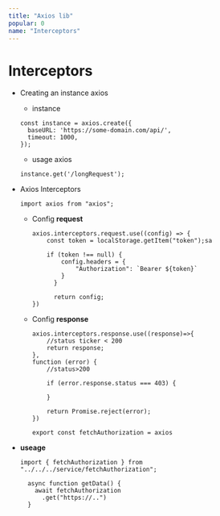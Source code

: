 ```yaml
---
title: "Axios lib"
popular: 0
name: "Interceptors"
---
```


# Interceptors

- Creating an instance axios

  - instance

  ```
  const instance = axios.create({
    baseURL: 'https://some-domain.com/api/',
    timeout: 1000,
  });
  ```

  - usage axios

  ```
  instance.get('/longRequest');
  ```

- Axios Interceptors

  ```
  import axios from "axios";
  ```

  - Config **request**

    ```
    axios.interceptors.request.use((config) => {
        const token = localStorage.getItem("token");sa

        if (token !== null) {
            config.headers = {
                "Authorization": `Bearer ${token}`
            }
          }

          return config;
    })
    ```

  - Config **response**

    ```
    axios.interceptors.response.use((response)=>{
        //status ticker < 200
        return response;
    },
    function (error) {
        //status>200

        if (error.response.status === 403) {

        }

        return Promise.reject(error);
    })

    ```

    ```
    export const fetchAuthorization = axios
    ```

- **useage**

  ```
  import { fetchAuthorization } from "../../../service/fetchAuthorization";
  ```

  ```
    async function getData() {
      await fetchAuthorization
        .get("https://..")
    }
  ```
